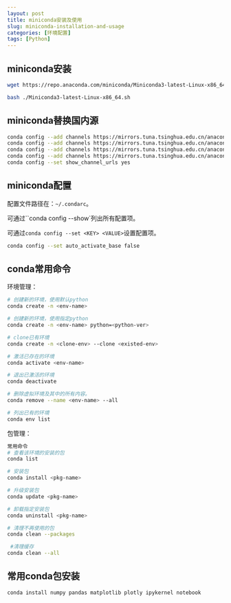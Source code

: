 ```yaml
---
layout: post
title: miniconda安装及使用
slug: miniconda-installation-and-usage
categories: [环境配置]
tags: [Python]
---
```


## miniconda安装


```bash
wget https://repo.anaconda.com/miniconda/Miniconda3-latest-Linux-x86_64.sh

bash ./Miniconda3-latest-Linux-x86_64.sh
```

## miniconda替换国内源
```bash
conda config --add channels https://mirrors.tuna.tsinghua.edu.cn/anaconda/pkgs/free/
conda config --add channels https://mirrors.tuna.tsinghua.edu.cn/anaconda/pkgs/main/
conda config --add channels https://mirrors.tuna.tsinghua.edu.cn/anaconda/cloud/pytorch/
conda config --add channels https://mirrors.tuna.tsinghua.edu.cn/anaconda/cloud/pytorch/linux-64/
conda config --set show_channel_urls yes
```

## miniconda配置
配置文件路径在：`~/.condarc`。

可通过``conda config --show`列出所有配置项。

可通过`conda config --set <KEY> <VALUE>`设置配置项。

```bash
conda config --set auto_activate_base false
```

## conda常用命令
环境管理：
```bash
# 创建新的环境，使用默认python
conda create -n <env-name>

# 创建新的环境，使用指定python
conda create -n <env-name> python=<python-ver>

# clone已有环境
conda create -n <clone-env> --clone <existed-env>

# 激活已存在的环境
conda activate <env-name>

# 退出已激活的环境
conda deactivate

# 删除虚拟环境及其中的所有内容。
conda remove --name <env-name> --all

# 列出已有的环境
conda env list
```

包管理：
```bash
常用命令
# 查看该环境的安装的包
conda list

# 安装包
conda install <pkg-name>

# 升级安装包
conda update <pkg-name>

# 卸载指定安装包
conda uninstall <pkg-name>

# 清理不再使用的包
conda clean --packages

 #清理缓存
conda clean --all
```

## 常用conda包安装
```bash
conda install numpy pandas matplotlib plotly ipykernel notebook
```